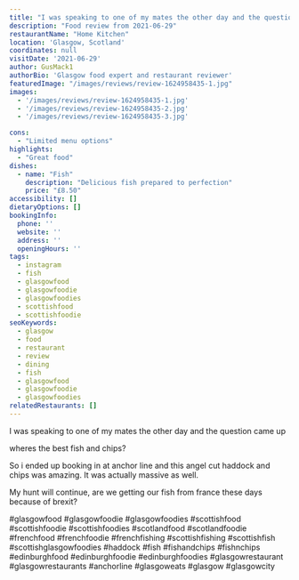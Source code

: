 ```yaml
---
title: "I was speaking to one of my mates the other day and the question came up "
description: "Food review from 2021-06-29"
restaurantName: "Home Kitchen"
location: 'Glasgow, Scotland'
coordinates: null
visitDate: '2021-06-29'
author: GusMack1
authorBio: 'Glasgow food expert and restaurant reviewer'
featuredImage: "/images/reviews/review-1624958435-1.jpg"
images:
  - '/images/reviews/review-1624958435-1.jpg'
  - '/images/reviews/review-1624958435-2.jpg'
  - '/images/reviews/review-1624958435-3.jpg'

cons:
  - "Limited menu options"
highlights:
  - "Great food"
dishes:
  - name: "Fish"
    description: "Delicious fish prepared to perfection"
    price: "£8.50"
accessibility: []
dietaryOptions: []
bookingInfo:
  phone: ''
  website: ''
  address: ''
  openingHours: ''
tags:
  - instagram
  - fish
  - glasgowfood
  - glasgowfoodie
  - glasgowfoodies
  - scottishfood
  - scottishfoodie
seoKeywords:
  - glasgow
  - food
  - restaurant
  - review
  - dining
  - fish
  - glasgowfood
  - glasgowfoodie
  - glasgowfoodies
relatedRestaurants: []
---
```

I was speaking to one of my mates the other day and the question came up 

wheres the best fish and chips?

So i ended up booking in at anchor line and this angel cut haddock and chips was amazing.  It was actually massive as well.

My hunt will continue, are we getting our fish from france these days because of brexit? 

#glasgowfood #glasgowfoodie #glasgowfoodies #scottishfood #scottishfoodie #scottishfoodies #scotlandfood #scotlandfoodie #frenchfood #frenchfoodie #frenchfishing #scottishfishing #scottishfish #scottishglasgowfoodies #haddock #fish #fishandchips #fishnchips #edinburghfood #edinburghfoodie #edinburghfoodies #glasgowrestaurant #glasgowrestaurants #anchorline #glasgoweats #glasgow #glasgowcity

